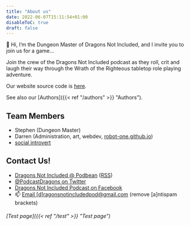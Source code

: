 ```yaml
---
title: "About us"
date: 2022-06-07T15:11:54+01:00
disableToC: true
draft: false
---
```


👋 Hi, I’m the Dungeon Master of Dragons Not Included, and I invite you to join us for a game...

Join the crew of the Dragons Not Included podcast as they roll, crit and laugh their way through the Wrath of the Righteous tabletop role playing adventure. 

Our website source code is [here](https://github.com/DragonsNotIncluded/DragonsNotIncluded.github.io).

See also our [Authors]({{< ref "/authors" >}} "Authors").

## Team Members
- Stephen (Dungeon Master)
- Darren (Administration, art, webdev, [robot-one.github.io](https://robot-one.github.io/))
- [social introvert](https://soundcloud.com/user-520878457)

## Contact Us!
- [Dragons Not Included @ Podbean](https://dragonsnotincluded.podbean.com/) ([RSS](https://feed.podbean.com/dragonsnotincluded/feed.xml))
- [@PodcastDragons on Twitter](https://twitter.com/PodcastDragons)
- [Dragons Not Included Podcast on Facebook](https://www.facebook.com/Dragons-Not-Included-Podcast-103097024812637)
- 📫 [Email [d]ragonsnotincludedpod@gmail.com](mailto:[d]ragonsnotincludedpod@gmail.com) (remove [a]ntispam brackets)

###### [Test page]({{< ref "/test" >}} "Test page")
